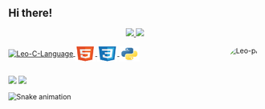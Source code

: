 ## Hi there!

<div align="center">
  <a href="https://github.com/leonardo-lopes-br">
  <img height="180em" src="https://github-readme-stats.vercel.app/api?username=leonardo-lopes-br&show_icons=true&theme=dracula&include_all_commits=true&count_private=true"/>
  <img height="180em" src="https://github-readme-stats.vercel.app/api/top-langs/?username=leonardo-lopes-br&layout=compact&langs_count=7&theme=dracula"/>
</div>
  
<div style="display: inline_block"><br>
  <img align="center" alt="Leo-C-Language" height="30" width="40" src="https://img.shields.io/badge/C-00599C?style=for-the-badge&logo=c&logoColor=white">
  <img align="center" alt="Leo-HTML" height="30" width="40" src="https://raw.githubusercontent.com/devicons/devicon/master/icons/html5/html5-original.svg">
  <img align="center" alt="Leo-CSS" height="30" width="40" src="https://raw.githubusercontent.com/devicons/devicon/master/icons/css3/css3-original.svg">
  <img align="center" alt="Leo-Python" height="30" width="40" src="https://raw.githubusercontent.com/devicons/devicon/master/icons/python/python-original.svg">
  <img align="right" alt="Leo-pic" height="150" style="border-radius:50px;" src="https://i.postimg.cc/LsFfRjfm/meu-gif-github.gif">
</div>
  
  ##
  <div>
  <a href="https://instagram.com/quefofomano" target="_blank"><img src="https://img.shields.io/badge/-Instagram-%23E4405F?style=for-the-badge&logo=instagram&logoColor=white" target="_blank"></a>
  <a href="https://www.linkedin.com/in/leonardo-da-silva-lopes/" target="_blank"><img src="https://img.shields.io/badge/-LinkedIn-%230077B5?style=for-the-badge&logo=linkedin&logoColor=white" target="_blank"></a> 
  </div>
  
   ![Snake animation](https://github.com/leonardo-lopes-br/leonardo-lopes-br/blob/output/github-contribution-grid-snake.svg)
